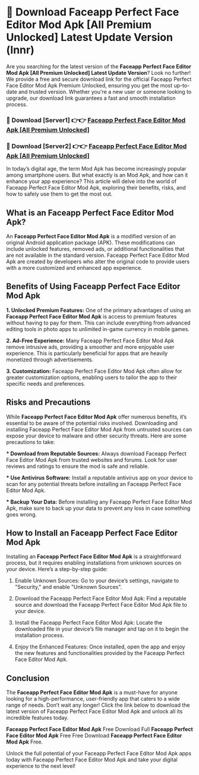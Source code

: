 # 🤖 Download Faceapp Perfect Face Editor Mod Apk [All Premium Unlocked] Latest Update Version (lnnr)

Are you searching for the latest version of the <strong>Faceapp Perfect Face Editor Mod Apk [All Premium Unlocked] Latest Update Version</strong>? Look no further! We provide a free and secure download link for the official Faceapp Perfect Face Editor Mod Apk Premium Unlocked, ensuring you get the most up-to-date and trusted version. Whether you're a new user or someone looking to upgrade, our download link guarantees a fast and smooth installation process.


<h3>📌 Download [Server1] 👉👉 <a href="https://hapymods.com?title=Faceapp+Perfect+Face+Editor+Mod+Apk&ref=3B1">Faceapp Perfect Face Editor Mod Apk [All Premium Unlocked]</a></h3>

<h3>📌 Download [Server2] 👉👉 <a href="https://hapymods.com?title=Faceapp+Perfect+Face+Editor+Mod+Apk&ref=3B1">Faceapp Perfect Face Editor Mod Apk [All Premium Unlocked]</a></h3>


In today’s digital age, the term Mod Apk has become increasingly popular among smartphone users. But what exactly is an Mod Apk, and how can it enhance your app experience? This article will delve into the world of Faceapp Perfect Face Editor Mod Apk, exploring their benefits, risks, and how to safely use them to get the most out.


<h2>What is an Faceapp Perfect Face Editor Mod Apk?</h2>

An <strong>Faceapp Perfect Face Editor Mod Apk</strong> is a modified version of an original Android application package (APK). These modifications can include unlocked features, removed ads, or additional functionalities that are not available in the standard version. Faceapp Perfect Face Editor Mod Apk are created by developers who alter the original code to provide users with a more customized and enhanced app experience.


<h2>Benefits of Using Faceapp Perfect Face Editor Mod Apk</h2>

<strong> 1. Unlocked Premium Features:</strong> One of the primary advantages of using an <strong>Faceapp Perfect Face Editor Mod Apk</strong> is access to premium features without having to pay for them. This can include everything from advanced editing tools in photo apps to unlimited in-game currency in mobile games.

<strong> 2. Ad-Free Experience:</strong> Many Faceapp Perfect Face Editor Mod Apk remove intrusive ads, providing a smoother and more enjoyable user experience. This is particularly beneficial for apps that are heavily monetized through advertisements.

<strong> 3. Customization:</strong> Faceapp Perfect Face Editor Mod Apk often allow for greater customization options, enabling users to tailor the app to their specific needs and preferences.


<h2>Risks and Precautions</h2>

While <strong>Faceapp Perfect Face Editor Mod Apk</strong> offer numerous benefits, it’s essential to be aware of the potential risks involved. Downloading and installing Faceapp Perfect Face Editor Mod Apk from untrusted sources can expose your device to malware and other security threats. Here are some precautions to take:

<strong> * Download from Reputable Sources:</strong> Always download Faceapp Perfect Face Editor Mod Apk from trusted websites and forums. Look for user reviews and ratings to ensure the mod is safe and reliable.

<strong> * Use Antivirus Software:</strong> Install a reputable antivirus app on your device to scan for any potential threats before installing an Faceapp Perfect Face Editor Mod Apk.

<strong> * Backup Your Data:</strong> Before installing any Faceapp Perfect Face Editor Mod Apk, make sure to back up your data to prevent any loss in case something goes wrong.


<h2>How to Install an Faceapp Perfect Face Editor Mod Apk</h2>

Installing an <strong>Faceapp Perfect Face Editor Mod Apk</strong> is a straightforward process, but it requires enabling installations from unknown sources on your device. Here’s a step-by-step guide:

 1. Enable Unknown Sources: Go to your device’s settings, navigate to "Security," and enable "Unknown Sources".

 2. Download the Faceapp Perfect Face Editor Mod Apk: Find a reputable source and download the Faceapp Perfect Face Editor Mod Apk file to your device.

 3. Install the Faceapp Perfect Face Editor Mod Apk: Locate the downloaded file in your device’s file manager and tap on it to begin the installation process.

 4. Enjoy the Enhanced Features: Once installed, open the app and enjoy the new features and functionalities provided by the Faceapp Perfect Face Editor Mod Apk.


<h2><strong>Conclusion</strong></h2>

The <strong>Faceapp Perfect Face Editor Mod Apk</strong> is a must-have for anyone looking for a high-performance, user-friendly app that caters to a wide range of needs. Don’t wait any longer! Click the link below to download the latest version of Faceapp Perfect Face Editor Mod Apk and unlock all its incredible features today.

<strong>Faceapp Perfect Face Editor Mod Apk</strong> Free Download Full <strong>Faceapp Perfect Face Editor Mod Apk</strong> Free Free Download <strong>Faceapp Perfect Face Editor Mod Apk</strong> Free.

Unlock the full potential of your Faceapp Perfect Face Editor Mod Apk apps today with Faceapp Perfect Face Editor Mod Apk and take your digital experience to the next level!